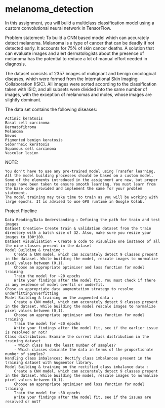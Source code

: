 # melanoma_detection

In this assignment, you will build a multiclass classification model using a custom convolutional neural network in TensorFlow. 

Problem statement: To build a CNN based model which can accurately detect melanoma. Melanoma is a type of cancer that can be deadly if not detected early. It accounts for 75% of skin cancer deaths. A solution that can evaluate images and alert dermatologists about the presence of melanoma has the potential to reduce a lot of manual effort needed in diagnosis.

The dataset consists of 2357 images of malignant and benign oncological diseases, which were formed from the International Skin Imaging Collaboration (ISIC). All images were sorted according to the classification taken with ISIC, and all subsets were divided into the same number of images, with the exception of melanomas and moles, whose images are slightly dominant.


The data set contains the following diseases:

    Actinic keratosis
    Basal cell carcinoma
    Dermatofibroma
    Melanoma
    Nevus
    Pigmented benign keratosis
    Seborrheic keratosis
    Squamous cell carcinoma
    Vascular lesion
    
NOTE:

    You don't have to use any pre-trained model using Transfer learning. All the model building processes should be based on a custom model.
    Some of the elements introduced in the assignment are new, but proper steps have been taken to ensure smooth learning. You must learn from the base code provided and implement the same for your problem statement.
    The model training may take time to train as you will be working with large epochs. It is advised to use GPU runtime in Google Colab.

 
Project Pipeline

    Data Reading/Data Understanding → Defining the path for train and test images 
    Dataset Creation→ Create train & validation dataset from the train directory with a batch size of 32. Also, make sure you resize your images to 180*180.
    Dataset visualisation → Create a code to visualize one instance of all the nine classes present in the dataset 
    Model Building & training : 
        Create a CNN model, which can accurately detect 9 classes present in the dataset. While building the model, rescale images to normalize pixel values between (0,1).
        Choose an appropriate optimiser and loss function for model training
        Train the model for ~20 epochs
        Write your findings after the model fit. You must check if there is any evidence of model overfit or underfit.
    Chose an appropriate data augmentation strategy to resolve underfitting/overfitting 
    Model Building & training on the augmented data :
        Create a CNN model, which can accurately detect 9 classes present in the dataset. While building the model rescale images to normalize pixel values between (0,1).
        Choose an appropriate optimiser and loss function for model training
        Train the model for ~20 epochs
        Write your findings after the model fit, see if the earlier issue is resolved or not?
    Class distribution: Examine the current class distribution in the training dataset 
        - Which class has the least number of samples?
        - Which classes dominate the data in terms of the proportionate number of samples?
    Handling class imbalances: Rectify class imbalances present in the training dataset with Augmentor library.
    Model Building & training on the rectified class imbalance data :
        Create a CNN model, which can accurately detect 9 classes present in the dataset. While building the model, rescale images to normalize pixel values between (0,1).
        Choose an appropriate optimiser and loss function for model training
        Train the model for ~30 epochs
        Write your findings after the model fit, see if the issues are resolved or not?
